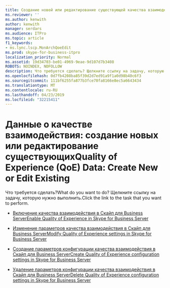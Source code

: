 ```yaml
---
title: Создание новой или редактирование существующей качества взаимодействия (QoE) данных
ms.reviewer: ''
ms.author: kenwith
author: kenwith
manager: serdars
ms.audience: ITPro
ms.topic: article
f1_keywords:
- ms.lync.lscp.MonArchQoeEdit
ms.prod: skype-for-business-itpro
localization_priority: Normal
ms.assetid: 19d34703-be01-4969-9eae-9d107d7b3408
ROBOTS: NOINDEX, NOFOLLOW
description: Что требуется сделать? Щелкните ссылку на задачу, которую нужно выполнить.
ms.openlocfilehash: 0d7fb4208ba85f39d2d7ed91a9f1a0d98b40c6f3
ms.sourcegitcommit: 111bf6255fa877b3fce70fa8166e8ec5a6643434
ms.translationtype: MT
ms.contentlocale: ru-RU
ms.lasthandoff: 04/23/2019
ms.locfileid: "32215411"
---
```

# <a name="quality-of-experience-qoe-data-create-new-or-edit-existing"></a><span data-ttu-id="b068b-104">Данные о качестве взаимодействия: создание новых или редактирование существующих</span><span class="sxs-lookup"><span data-stu-id="b068b-104">Quality of Experience (QoE) Data: Create New or Edit Existing</span></span>
 
<span data-ttu-id="b068b-105">Что требуется сделать?</span><span class="sxs-lookup"><span data-stu-id="b068b-105">What do you want to do?</span></span> <span data-ttu-id="b068b-106">Щелкните ссылку на задачу, которую нужно выполнить.</span><span class="sxs-lookup"><span data-stu-id="b068b-106">Click the link to the task that you want to perform.</span></span>
  
- [<span data-ttu-id="b068b-107">Включение качества взаимодействия в Скайп для Business Server</span><span class="sxs-lookup"><span data-stu-id="b068b-107">Enable Quality of Experience in Skype for Business Server</span></span>](../../../manage/health-and-monitoring/enable-qoe.md)
    
- [<span data-ttu-id="b068b-108">Изменение параметров качества взаимодействия в Скайп для Business Server</span><span class="sxs-lookup"><span data-stu-id="b068b-108">Modify Quality of Experience settings in Skype for Business Server</span></span>](../../../manage/health-and-monitoring/modify-qoe-settings.md)
    
- [<span data-ttu-id="b068b-109">Создание параметров конфигурации качества взаимодействия в Скайп для Business Server</span><span class="sxs-lookup"><span data-stu-id="b068b-109">Create Quality of Experience configuration settings in Skype for Business Server</span></span>](../../../manage/health-and-monitoring/create-qoe-configuration-settings.md)
    
- [<span data-ttu-id="b068b-110">Удаление параметров конфигурации качества взаимодействия в Скайп для Business Server</span><span class="sxs-lookup"><span data-stu-id="b068b-110">Delete Quality of Experience configuration settings in Skype for Business Server</span></span>](../../../manage/health-and-monitoring/delete-qoe-configuration-settings.md)
    
 

